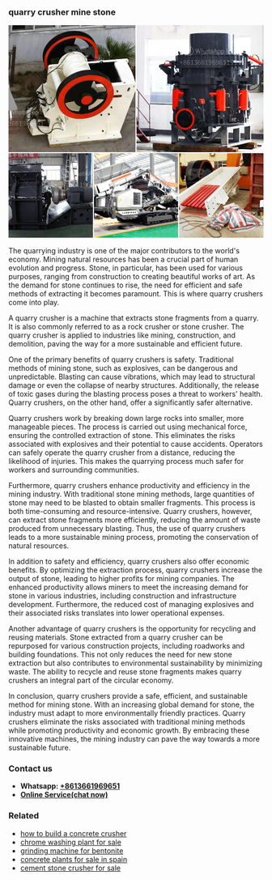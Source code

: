 <h3>quarry crusher mine stone</h3><img src='1706754043.jpg' alt=''><p>The quarrying industry is one of the major contributors to the world's economy. Mining natural resources has been a crucial part of human evolution and progress. Stone, in particular, has been used for various purposes, ranging from construction to creating beautiful works of art. As the demand for stone continues to rise, the need for efficient and safe methods of extracting it becomes paramount. This is where quarry crushers come into play.</p><p>A quarry crusher is a machine that extracts stone fragments from a quarry. It is also commonly referred to as a rock crusher or stone crusher. The quarry crusher is applied to industries like mining, construction, and demolition, paving the way for a more sustainable and efficient future.</p><p>One of the primary benefits of quarry crushers is safety. Traditional methods of mining stone, such as explosives, can be dangerous and unpredictable. Blasting can cause vibrations, which may lead to structural damage or even the collapse of nearby structures. Additionally, the release of toxic gases during the blasting process poses a threat to workers' health. Quarry crushers, on the other hand, offer a significantly safer alternative.</p><p>Quarry crushers work by breaking down large rocks into smaller, more manageable pieces. The process is carried out using mechanical force, ensuring the controlled extraction of stone. This eliminates the risks associated with explosives and their potential to cause accidents. Operators can safely operate the quarry crusher from a distance, reducing the likelihood of injuries. This makes the quarrying process much safer for workers and surrounding communities.</p><p>Furthermore, quarry crushers enhance productivity and efficiency in the mining industry. With traditional stone mining methods, large quantities of stone may need to be blasted to obtain smaller fragments. This process is both time-consuming and resource-intensive. Quarry crushers, however, can extract stone fragments more efficiently, reducing the amount of waste produced from unnecessary blasting. Thus, the use of quarry crushers leads to a more sustainable mining process, promoting the conservation of natural resources.</p><p>In addition to safety and efficiency, quarry crushers also offer economic benefits. By optimizing the extraction process, quarry crushers increase the output of stone, leading to higher profits for mining companies. The enhanced productivity allows miners to meet the increasing demand for stone in various industries, including construction and infrastructure development. Furthermore, the reduced cost of managing explosives and their associated risks translates into lower operational expenses.</p><p>Another advantage of quarry crushers is the opportunity for recycling and reusing materials. Stone extracted from a quarry crusher can be repurposed for various construction projects, including roadworks and building foundations. This not only reduces the need for new stone extraction but also contributes to environmental sustainability by minimizing waste. The ability to recycle and reuse stone fragments makes quarry crushers an integral part of the circular economy.</p><p>In conclusion, quarry crushers provide a safe, efficient, and sustainable method for mining stone. With an increasing global demand for stone, the industry must adapt to more environmentally friendly practices. Quarry crushers eliminate the risks associated with traditional mining methods while promoting productivity and economic growth. By embracing these innovative machines, the mining industry can pave the way towards a more sustainable future.</p><h3>Contact us</h3><ul><li><strong>Whatsapp:&nbsp;<a href="https://wa.me/8613661969651">+8613661969651</a></strong></li><li><a href="https://swt.shibang-china.com/?git&amp;zhl&amp;quarry crusher mine stone"><strong>Online Service(chat now)</strong></a></li></ul><h3>Related</h3><ul><li><a href='how to build a concrete crusher.md'>how to build a concrete crusher</a></li><li><a href='chrome washing plant for sale.md'>chrome washing plant for sale</a></li><li><a href='grinding machine for bentonite.md'>grinding machine for bentonite</a></li><li><a href='concrete plants for sale in spain.md'>concrete plants for sale in spain</a></li><li><a href='cement stone crusher for sale.md'>cement stone crusher for sale</a></li></ul>